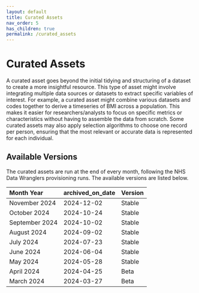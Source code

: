 ```yaml
---
layout: default
title: Curated Assets
nav_order: 5
has_children: true
permalink: /curated_assets
---
```


# Curated Assets

A curated asset goes beyond the initial tidying and structuring of a dataset to create a more insightful resource. This type of asset might involve integrating multiple data sources or datasets to extract specific variables of interest. For example, a curated asset might combine various datasets and codes together to derive a timeseries of BMI across a population. This makes it easier for researchers/analysts to focus on specific metrics or characteristics without having to assemble the data from scratch. Some curated assets may also apply selection algorithms to choose one record per person, ensuring that the most relevant or accurate data is represented for each individual.

## Available Versions

The curated assets are run at the end of every month, following the NHS Data Wranglers provisioning runs. The available versions are listed below. 

| Month Year       | archived_on_date | Version |
| :------------ | :-------------- | :----- |
| November 2024 | 2024-12-02                 | Stable
| October 2024 | 2024-10-24                 | Stable
| September 2024 | 2024-10-02                  | Stable
| August 2024 | 2024-09-02                  | Stable
| July 2024  | 2024-07-23                   | Stable
| June 2024  | 2024-06-04                   | Stable
| May 2024   | 2024-05-28                  | Stable
| April 2024 | 2024-04-25                  | Beta
| March 2024 | 2024-03-27                  | Beta
